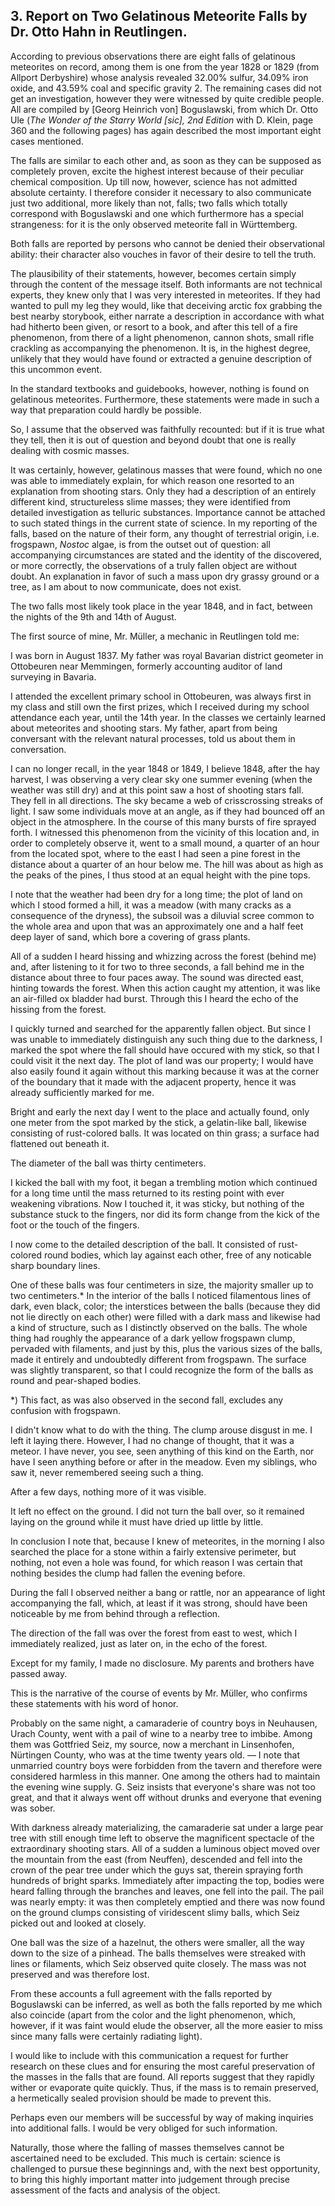 ## 3. Report on Two Gelatinous Meteorite Falls by Dr. Otto Hahn in Reutlingen.

According to previous observations there are eight falls of gelatinous meteorites on record, among them is one from the year 1828 or 1829 (from Allport Derbyshire) whose analysis revealed 32.00% sulfur, 34.09% iron oxide, and 43.59% coal and specific gravity 2. The remaining cases did not get an investigation, however they were witnessed by quite credible people. All are compiled by [Georg Heinrich von] Boguslawski, from which Dr. Otto Ule (_The Wonder of the Starry World [sic], 2nd Edition_ with D. Klein, page 360 and the following pages) has again described the most important eight cases mentioned.

The falls are similar to each other and, as soon as they can be supposed as completely proven, excite the highest interest because of their peculiar chemical composition. Up till now, however, science has not admitted absolute certainty. I therefore consider it necessary to also communicate just two additional, more likely than not, falls; two falls which totally correspond with Boguslawski and one which furthermore has a special strangeness: for it is the only observed meteorite fall in Württemberg.

Both falls are reported by persons who cannot be denied their observational ability: their character also vouches in favor of their desire to tell the truth.

The plausibility of their statements, however, becomes certain simply through the content of the message itself. Both informants are not technical experts, they knew only that I was very interested in meteorites. If they had wanted to pull my leg they would, like that deceiving arctic fox grabbing the best nearby storybook, either narrate a description in accordance with what had hitherto been given, or resort to a book, and after this tell of a fire phenomenon, from there of a light phenomenon, cannon shots, small rifle crackling as accompanying the phenomenon. It is, in the highest degree, unlikely that they would have found or extracted a genuine description of this uncommon event.

In the standard textbooks and guidebooks, however, nothing is found on gelatinous meteorites. Furthermore, these statements were made in such a way that preparation could hardly be possible.

So, I assume that the observed was faithfully recounted: but if it is true what they tell, then it is out of question and beyond doubt that one is really dealing with cosmic masses. 

It was certainly, however, gelatinous masses that were found, which no one was able to immediately explain, for which reason one resorted to an explanation from shooting stars. Only they had a description of an entirely different kind, structureless slime masses; they were identified from detailed investigation as telluric substances. Importance cannot be attached to such stated things in the current state of science. In my reporting of the falls, based on the nature of their form, any thought of terrestrial origin, i.e. frogspawn, _Nostoc_ algae, is from the outset out of question: all accompanying circumstances are stated and the identity of the discovered, or more correctly, the observations of a truly fallen object are without doubt. An explanation in favor of such a mass upon dry grassy ground or a tree, as I am about to now communicate, does not exist.

The two falls most likely took place in the year 1848, and in fact, between the nights of the 9th and 14th of August.

The first source of mine, Mr. Müller, a mechanic in Reutlingen told me:

I was born in August 1837. My father was royal Bavarian district geometer in Ottobeuren near Memmingen, formerly accounting auditor of land surveying in Bavaria.

I attended the excellent primary school in Ottobeuren, was always first in my class and still own the first prizes, which I received during my school attendance each year, until the 14th year. In the classes we certainly learned about meteorites and shooting stars. My father, apart from being conversant with the relevant natural processes, told us about them in conversation.

I can no longer recall, in the year 1848 or 1849, I believe 1848, after the hay harvest, I was observing a very clear sky one summer evening (when the weather was still dry) and at this point saw a host of shooting stars fall. They fell in all directions. The sky became a web of crisscrossing streaks of light. I saw some individuals move at an angle, as if they had bounced off an object in the atmosphere. In the course of this many bursts of fire sprayed forth. I witnessed this phenomenon from the vicinity of this location and, in order to completely observe it, went to a small mound, a quarter of an hour from the located spot, where to the east I had seen a pine forest in the distance about a quarter of an hour below me. The hill was about as high as the peaks of the pines, I thus stood at an equal height with the pine tops.

I note that the weather had been dry for a long time; the plot of land on which I stood formed a hill, it was a meadow (with many cracks as a consequence of the dryness), the subsoil was a diluvial scree common to the whole area and upon that was an approximately one and a half feet deep layer of sand, which bore a covering of grass plants.

All of a sudden I heard hissing and whizzing across the forest (behind me) and, after listening to it for two to three seconds, a fall behind me in the distance about three to four paces away. The sound was directed east, hinting towards the forest. When this action caught my attention, it was like an air-filled ox bladder had burst. Through this I heard the echo of the hissing from the forest.

I quickly turned and searched for the apparently fallen object. But since I was unable to immediately distinguish any such thing due to the darkness, I marked the spot where the fall should have occured with my stick, so that I could visit it the next day. The plot of land was our property; I would have also easily found it again without this marking because it was at the corner of the boundary that it made with the adjacent property, hence it was already sufficiently marked for me.

Bright and early the next day I went to the place and actually found, only one meter from the spot marked by the stick, a gelatin-like ball, likewise consisting of rust-colored balls. It was located on thin grass; a surface had flattened out beneath it.

The diameter of the ball was thirty centimeters.

I kicked the ball with my foot, it began a trembling motion which continued for a long time until the mass returned to its resting point with ever weakening vibrations. Now I touched it, it was sticky, but nothing of the substance stuck to the fingers, nor did its form change from the kick of the foot or the touch of the fingers.

I now come to the detailed description of the ball. It consisted of rust-colored round bodies, which lay against each other, free of any noticable sharp boundary lines.

One of these balls was four centimeters in size, the majority smaller up to two centimeters.* In the interior of the balls I noticed filamentous lines of dark, even black, color; the interstices between the balls (because they did not lie directly on each other) were filled with a dark mass and likewise had a kind of structure, such as I distinctly observed on the balls. The whole thing had roughly the appearance of a dark yellow frogspawn clump, pervaded with filaments, and just by this, plus the various sizes of the balls, made it entirely and undoubtedly different from frogspawn. The surface was slightly transparent, so that I could recognize the form of the balls as round and pear-shaped bodies.

*) This fact, as was also observed in the second fall, excludes any confusion with frogspawn.

I didn't know what to do with the thing. The clump arouse disgust in me. I left it laying there. However, I had no change of thought, that it was a meteor. I have never, you see, seen anything of this kind on the Earth, nor have I seen anything before or after in the meadow. Even my siblings, who saw it, never remembered seeing such a thing.

After a few days, nothing more of it was visible.

It left no effect on the ground. I did not turn the ball over, so it remained laying on the ground while it must have dried up little by little.

In conclusion I note that, because I knew of meteorites, in the morning I also searched the place for a stone within a fairly extensive perimeter, but nothing, not even a hole was found, for which reason I was certain that nothing besides the clump had fallen the evening before.

During the fall I observed neither a bang or rattle, nor an appearance of light accompanying the fall, which, at least if it was strong, should have been noticeable by me from behind through a reflection.

The direction of the fall was over the forest from east to west, which I immediately realized, just as later on, in the echo of the forest.

Except for my family, I made no disclosure. My parents and brothers have passed away.

This is the narrative of the course of events by Mr. Müller, who confirms these statements with his word of honor.

Probably on the same night, a camaraderie of country boys in Neuhausen, Urach County, went with a pail of wine to a nearby tree to imbibe. Among them was Gottfried Seiz, my source, now a merchant in Linsenhofen, Nürtingen County, who was at the time twenty years old. — I note that unmarried country boys were forbidden from the tavern and therefore were considered harmless in this manner. One among the others had to maintain the evening wine supply. G. Seiz insists that everyone's share was not too great, and that it always went off without drunks and everyone that evening was sober.

With darkness already materializing, the camaraderie sat under a large pear tree with still enough time left to observe the magnificent spectacle of the extraordinary shooting stars. All of a sudden a luminous object moved over the mountain from the east (from Neuffen), descended and fell into the crown of the pear tree under which the guys sat, therein spraying forth hundreds of bright sparks. Immediately after impacting the top, bodies were heard falling through the branches and leaves, one fell into the pail. The pail was nearly empty: it was then completely emptied and there was now found on the ground clumps consisting of viridescent slimy balls, which Seiz picked out and looked at closely.

One ball was the size of a hazelnut, the others were smaller, all the way down to the size of a pinhead. The balls themselves were streaked with lines or filaments, which Seiz observed quite closely. The mass was not preserved and was therefore lost.

From these accounts a full agreement with the falls reported by Boguslawski can be inferred, as well as both the falls reported by me which also coincide (apart from the color and the light phenomenon, which, however, if it was faint would elude the observer, all the more easier to miss since many falls were certainly radiating light).

I would like to include with this communication a request for further research on these clues and for ensuring the most careful preservation of the masses in the falls that are found. All reports suggest that they rapidly wither or evaporate quite quickly. Thus, if the mass is to remain preserved, a hermetically sealed provision should be made to prevent this.

Perhaps even our members will be successful by way of making inquiries into additional falls. I would be very obliged for such information.

Naturally, those where the falling of masses themselves cannot be ascertained need to be excluded. This much is certain: science is challenged to pursue these beginnings and, with the next best opportunity, to bring this highly important matter into judgement through precise assessment of the facts and analysis of the object.
